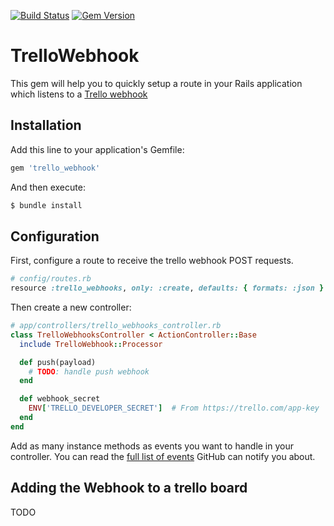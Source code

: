 [![Build Status](https://travis-ci.org/ssaunier/trello_webhook.svg?branch=master)](https://travis-ci.org/ssaunier/trello_webhook)
[![Gem Version](https://badge.fury.io/rb/trello_webhook.svg)](http://badge.fury.io/rb/trello_webhook)


# TrelloWebhook

This gem will help you to quickly setup a route in your Rails application which listens
to a [Trello webhook](https://developer.trello.com/webhooks/)

## Installation

Add this line to your application's Gemfile:

```ruby
gem 'trello_webhook'
```

And then execute:

```bash
$ bundle install
```

## Configuration

First, configure a route to receive the trello webhook POST requests.

```ruby
# config/routes.rb
resource :trello_webhooks, only: :create, defaults: { formats: :json }
```

Then create a new controller:

```ruby
# app/controllers/trello_webhooks_controller.rb
class TrelloWebhooksController < ActionController::Base
  include TrelloWebhook::Processor

  def push(payload)
    # TODO: handle push webhook
  end

  def webhook_secret
    ENV['TRELLO_DEVELOPER_SECRET']  # From https://trello.com/app-key
  end
end
```

Add as many instance methods as events you want to handle in
your controller. You can read the [full list of events](https://developer.trello.com/v3/activity/events/types/) GitHub can notify you about.

## Adding the Webhook to a trello board

TODO

